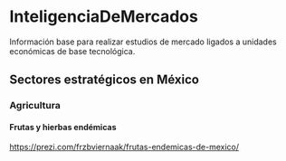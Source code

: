 # InteligenciaDeMercados
Información base para realizar estudios de mercado ligados a unidades económicas de base tecnológica.

## Sectores estratégicos en México

### Agricultura

#### Frutas y hierbas endémicas
https://prezi.com/frzbviernaak/frutas-endemicas-de-mexico/
